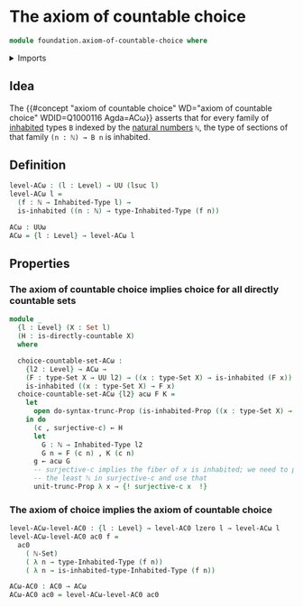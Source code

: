 # The axiom of countable choice

```agda
module foundation.axiom-of-countable-choice where
```

<details><summary>Imports</summary>

```agda
open import elementary-number-theory.equality-natural-numbers
open import elementary-number-theory.natural-numbers

open import foundation.dependent-pair-types
open import foundation.axiom-of-choice
open import foundation.inhabited-types
open import foundation.propositional-truncations
open import foundation.universe-levels
open import set-theory.countable-sets
open import foundation.sets
```

</details>

## Idea

The {{#concept "axiom of countable choice" WD="axiom of countable choice" WDID=Q1000116 Agda=ACω}}
asserts that for every family of [inhabited](foundation.inhabited-types.md)
types `B` indexed by the
[natural numbers](elementary-number-theory.natural-numbers.md) `ℕ`, the type of
sections of that family `(n : ℕ) → B n` is inhabited.

## Definition

```agda
level-ACω : (l : Level) → UU (lsuc l)
level-ACω l =
  (f : ℕ → Inhabited-Type l) →
  is-inhabited ((n : ℕ) → type-Inhabited-Type (f n))

ACω : UUω
ACω = {l : Level} → level-ACω l
```

## Properties

### The axiom of countable choice implies choice for all directly countable sets

```agda
module _
  {l : Level} (X : Set l)
  (H : is-directly-countable X)
  where

  choice-countable-set-ACω :
    {l2 : Level} → ACω →
    (F : type-Set X → UU l2) → ((x : type-Set X) → is-inhabited (F x)) →
    is-inhabited ((x : type-Set X) → F x)
  choice-countable-set-ACω {l2} acω F K =
    let
      open do-syntax-trunc-Prop (is-inhabited-Prop ((x : type-Set X) → F x))
    in do
      (c , surjective-c) ← H
      let
        G : ℕ → Inhabited-Type l2
        G n = F (c n) , K (c n)
      g ← acω G
      -- surjective-c implies the fiber of x is inhabited; we need to pick
      -- the least ℕ in surjective-c and use that
      unit-trunc-Prop λ x → {! surjective-c x  !}
```

### The axiom of choice implies the axiom of countable choice

```agda
level-ACω-level-AC0 : {l : Level} → level-AC0 lzero l → level-ACω l
level-ACω-level-AC0 ac0 f =
  ac0
    ( ℕ-Set)
    ( λ n → type-Inhabited-Type (f n))
    ( λ n → is-inhabited-type-Inhabited-Type (f n))

ACω-AC0 : AC0 → ACω
ACω-AC0 ac0 = level-ACω-level-AC0 ac0
```
